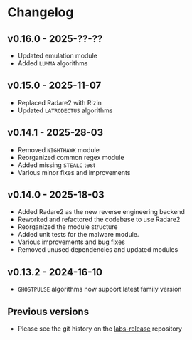 # Changelog

## v0.16.0 - 2025-??-??
- Updated emulation module
- Added `LUMMA` algorithms 

## v0.15.0 - 2025-11-07
- Replaced Radare2 with Rizin
- Updated `LATRODECTUS` algorithms

## v0.14.1 - 2025-28-03
- Removed `NIGHTHAWK` module
- Reorganized common regex module
- Added missing `STEALC` test
- Various minor fixes and improvements

## v0.14.0 - 2025-18-03
- Added Radare2 as the new reverse engineering backend
- Reworked and refactored the codebase to use Radare2
- Reorganized the module structure
- Added unit tests for the malware module.
- Various improvements and bug fixes
- Removed unused dependencies and updated modules 

## v0.13.2 - 2024-16-10
- `GHOSTPULSE` algorithms now support latest family version 

## Previous versions
- Please see the git history on the [labs-release](https://github.com/elastic/labs-releases) repository
